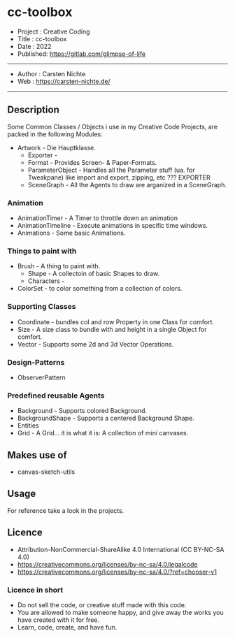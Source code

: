 # cc-toolbox

* Project : Creative Coding
* Title : cc-toolbox
* Date : 2022
* Published: <https://gitlab.com/glimpse-of-life>

---

* Author : Carsten Nichte
* Web : <https://carsten-nichte.de/>

---

## Description

Some Common Classes / Objects i use in my Creative Code Projects, are packed in the following Modules:

* Artwork - Die Hauptklasse.
  * Exporter              -
  * Format                - Provides Screen- & Paper-Formats.
  * ParameterObject       - Handles all the Parameter stuff (ua. for Tweakpane) like import and export, zipping, etc ??? EXPORTER
  * SceneGraph - All the Agents to draw are arganized in a SceneGraph.

### Animation

* AnimationTimer    - A Timer to throttle down an animation
* AnimationTimeline - Execute animations in specific time windows.
* Animations        - Some basic Animations.

### Things to paint with

* Brush          - A thing to paint with.
  * Shape      - A collectoin of basic Shapes to draw.
  * Characters -
* ColorSet       - to color something from a collection of colors.

### Supporting Classes

* Coordinate - bundles col and row Property in one Class for comfort.
* Size       - A size class to bundle with and height in a single Object for comfort.
* Vector     - Supports some 2d and 3d Vector Operations.

### Design-Patterns

* ObserverPattern

### Predefined reusable Agents

* Background      - Supports colored Background.
* BackgroundShape - Supports a centered Background Shape.
* Entities
* Grid            - A Grid... it is what it is: A collection of mini canvases.

## Makes use of

* canvas-sketch-utils

## Usage

For reference take a look in the projects.

## Licence

* Attribution-NonCommercial-ShareAlike 4.0 International (CC BY-NC-SA 4.0)
* <https://creativecommons.org/licenses/by-nc-sa/4.0/legalcode>
* <https://creativecommons.org/licenses/by-nc-sa/4.0/?ref=chooser-v1>

### Licence in short

* Do not sell the code, or creative stuff made with this code.
* You are allowed to make someone happy, and give away the works you have created with it for free.
* Learn, code, create, and have fun.

